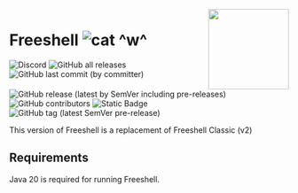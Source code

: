 <img align="right" height="145" src="https://novagoncdn.netlify.app/logo/freeshell/Freeshell%20Icon.png">

# Freeshell ![cat ^w^](https://nukocities.neocities.org/nuko/react/cat12.gif)

![Discord](https://img.shields.io/discord/1077666975280537691?logo=discord&label=Novagon%20Discord&color=red&link=https%3A%2F%2Fdiscord.gg%2FyqgwJNAfHe)
![GitHub all releases](https://img.shields.io/github/downloads/project-novagon/freeshell/total?logo=github&label=All%20Downloads&color=orange)
![GitHub last commit (by committer)](https://img.shields.io/github/last-commit/project-novagon/freeshell?color=yellow)
![GitHub release (latest by SemVer including pre-releases)](https://img.shields.io/github/downloads-pre/project-novagon/freeshell/latest/total?label=Downloads%20for%20latest%20release&color=green)
![GitHub contributors](https://img.shields.io/github/contributors/project-novagon/freeshell?color=lightblue)
![Static Badge](https://img.shields.io/badge/Freeshell-Open%20Source%20Is%20Love-blue)
![GitHub tag (latest SemVer pre-release)](https://img.shields.io/github/v/tag/project-novagon/freeshell?label=Latest%20Tag&color=purple)

This version of Freeshell is a replacement of Freeshell Classic (v2)

## Requirements
Java 20 is required for running Freeshell.
